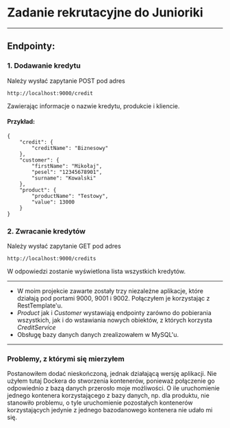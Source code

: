 # Zadanie rekrutacyjne do Junioriki
----
## Endpointy:
### 1. Dodawanie kredytu </br>
Należy wysłać zapytanie POST pod adres
```
http://localhost:9000/credit
```
Zawierając informacje o nazwie kredytu, produkcie i kliencie.
</br>
#### Przykład: 
```
{
    "credit": {
        "creditName": "Biznesowy"
    },
    "customer": {
        "firstName": "Mikołaj",
        "pesel": "12345678901",
        "surname": "Kowalski"
    },
    "product": {
        "productName": "Testowy",
        "value": 13000
    }
}
```

### 2. Zwracanie kredytów
Należy wysłać zapytanie GET pod adres
```
http://localhost:9000/credits
```
W odpowiedzi zostanie wyświetlona lista wszystkich kredytów. 

-----
- W moim projekcie zawarte zostały trzy niezależne aplikacje, które działają pod portami 9000, 9001 i 9002. Połączyłem je korzystając z RestTemplate'u. </br>
- <i> Product </i> jak i <i> Customer </i> wystawiają endpointy zarówno do pobierania wszystkich, jak i do wstawiania nowych obiektów, z których korzysta <i> CreditService </i> </br>
- Obsługę bazy danych danych zrealizowałem w MySQL'u.

----
### Problemy, z którymi się mierzyłem
Postanowiłem dodać nieskończoną, jednak działającą wersję aplikacji. Nie użyłem tutaj Dockera do stworzenia kontenerów, ponieważ połączenie go odpowiednio z bazą danych 
przerosło moje możliwości. O ile uruchomienie jednego kontenera korzystającego z bazy danych, np. dla produktu, nie stanowiło problemu, o tyle uruchomienie pozostałych kontenerów
korzystających jedynie z jednego bazodanowego kontenera nie udało mi się. 
</br>


